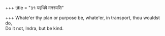 +++
title = "३१ यद्दधिषे मनस्यसि"

+++
Whate'er thy plan or purpose be, whate'er, in transport, thou wouldst do,  
     Do it not, Indra, but be kind.